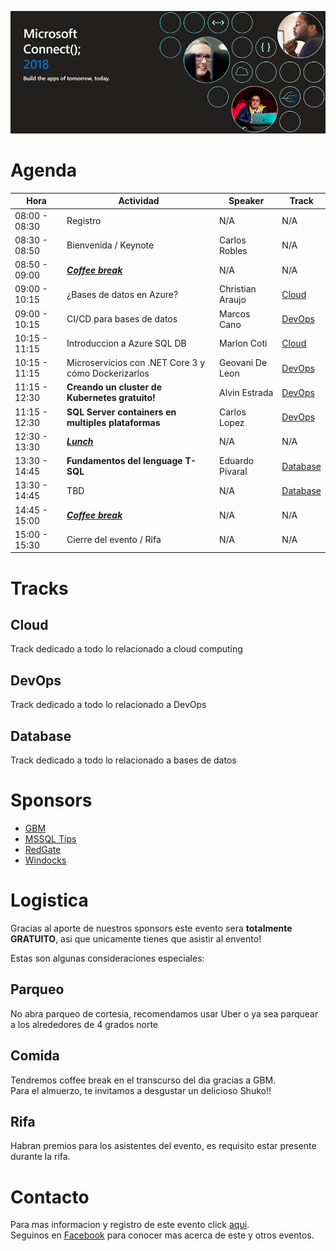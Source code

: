 ![Header](images/header.jpg)

# Agenda

Hora | Actividad | Speaker | Track
--- | --- | ---  | --- 
08:00 - 08:30 | Registro | N/A | N/A 
08:30 - 08:50 | Bienvenida / Keynote | Carlos Robles | N/A
08:50 - 09:00 | **_[Coffee break](#Comida)_** | N/A | N/A
09:00 - 10:15 | ¿Bases de datos en Azure? | Christian Araujo | [Cloud](#Cloud)
09:00 - 10:15 | CI/CD para bases de datos | Marcos Cano | [DevOps](#DevOps)
10:15 - 11:15 | Introduccion a Azure SQL DB | Marlon Coti | [Cloud](#Cloud)
10:15 - 11:15 | Microservicios con .NET Core 3 y cómo Dockerizarlos | Geovani De Leon | [DevOps](#DevOps)
11:15 - 12:30 | **Creando un cluster de Kubernetes gratuito!** | Alvin Estrada | [DevOps](#DevOps)
11:15 - 12:30 | **SQL Server containers en multiples plataformas** | Carlos Lopez | [DevOps](#DevOps)
12:30 - 13:30 | **_[Lunch](#Comida)_** | N/A | N/A
13:30 - 14:45 | **Fundamentos del lenguage T-SQL** | Eduardo Pivaral | [Database](#Database)
13:30 - 14:45 | TBD | N/A | [Database](#Database)
14:45 - 15:00 | **_[Coffee break](#Comida)_** | N/A | N/A
15:00 - 15:30 | Cierre del evento / Rifa | N/A | N/A

# Tracks
## Cloud
Track dedicado a todo lo relacionado a cloud computing
## DevOps
Track dedicado a todo lo relacionado a DevOps
## Database
Track dedicado a todo lo relacionado a bases de datos

# Sponsors

* [GBM](https://www.gbm.net)
* [MSSQL Tips](https://www.mssqltips.com)
* [RedGate](https://www.red-gate.com)
* [Windocks](https://windocks.com)

# Logistica

Gracias al aporte de nuestros sponsors este evento sera **totalmente GRATUITO**, asi que unicamente tienes que asistir al envento!

Estas son algunas consideraciones especiales:

## Parqueo
No abra parqueo de cortesia, recomendamos usar Uber o ya sea parquear a los alrededores de 4 grados norte

## Comida
Tendremos coffee break en el transcurso del dia gracias a GBM.  
Para el almuerzo, te invitamos a desgustar un delicioso Shuko!!

## Rifa
Habran premios para los asistentes del evento, es requisito estar presente durante la rifa.

# Contacto
Para mas informacion y registro de este evento click [aqui](https://www.eventbrite.ca/e/modern-migration-tour-2019-guatemala-tickets-61944098466).  
Seguinos en [Facebook](https://www.facebook.com/groups/gtssug/) para conocer mas acerca de este y otros eventos.
